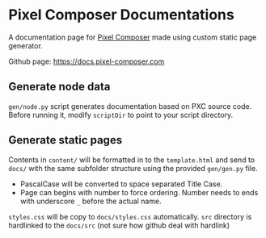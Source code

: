 # Pixel Composer Documentations

A documentation page for [Pixel Composer](https://github.com/Ttanasart-pt/Pixel-Composer) made using custom static page generator.

Github page: https://docs.pixel-composer.com

## Generate node data

`gen/node.py` script generates documentation based on PXC source code. Before running it, modify `scriptDir` to point to your script directory.

## Generate static pages

Contents in `content/` will be formatted in to the `template.html` and send to `docs/` with the same subfolder structure using the provided `gen/gen.py` file.

- PascalCase will be converted to space separated Title Case. 
- Page can begins with number to force ordering. Number needs to ends with underscore `_` before the actual name.

`styles.css` will be copy to `docs/styles.css` automatically. `src` directory is hardlinked to the `docs/src` (not sure how github deal with hardlink)
